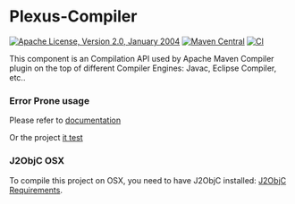 Plexus-Compiler
===============

[![Apache License, Version 2.0, January 2004](https://img.shields.io/github/license/codehaus-plexus/plexus-compiler.svg?label=License)](http://www.apache.org/licenses/)
[![Maven Central](https://img.shields.io/maven-central/v/org.codehaus.plexus/plexus-compiler.svg?label=Maven%20Central)](https://search.maven.org/artifact/org.codehaus.plexus/plexus-compiler)
[![CI](https://github.com/codehaus-plexus/plexus-compiler/actions/workflows/maven.yml/badge.svg)](https://github.com/codehaus-plexus/plexus-compiler/actions/workflows/maven.yml)

This component is an Compilation API used by Apache Maven Compiler plugin on the top of different Compiler Engines: Javac, Eclipse Compiler, etc..

### Error Prone usage 

Please refer to [documentation](https://errorprone.info/docs/installation#maven) 

Or the project [it test](plexus-compiler-its/src/main/it/error-prone-compiler/pom.xml)

### J2ObjC OSX

To compile this project on OSX, you need to have J2ObjC installed: [J2ObjC Requirements](https://developers.google.com/j2objc#requirements).
